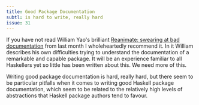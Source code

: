 ```yaml
---
title: Good Package Documentation
subtl: is hard to write, really hard
issue: 31
---
```


If you have not read William Yao's brilliant [Reanimate: swearing at bad
documentation](https://williamyaoh.com/posts/2020-05-10-reanimate-an-experience-report.html)
from last month I wholeheartedly recommend it. In it William describes his own
difficulties trying to understand the documentation of a remarkable and capable
package. It will be an experience familiar to all Haskellers yet so little has
been written about this. We need more of this.

Writing good package documentation is hard, really hard, but there seem to be
particular pitfalls when it comes to writing good Haskell package documentation,
which seem to be related to the relatively high levels of abstractions that
Haskell package authors tend to favour.
